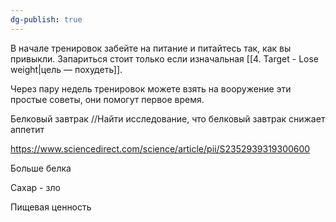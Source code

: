 ```yaml
---
dg-publish: true
---
```

В начале тренировок забейте на питание и питайтесь так, как вы привыкли. Запариться стоит только если изначальная [[4. Target - Lose weight|цель — похудеть]].

Через пару недель тренировок можете взять на вооружение эти простые советы, они помогут первое время.

Белковый завтрак
//Найти исследование, что белковый завтрак снижает аппетит

https://www.sciencedirect.com/science/article/pii/S2352939319300600

Больше белка


Сахар - зло


Пищевая ценность
